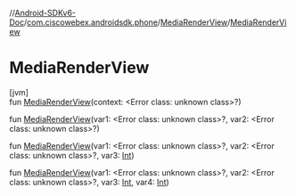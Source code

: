 //[Android-SDKv6-Doc](../../../index.md)/[com.ciscowebex.androidsdk.phone](../index.md)/[MediaRenderView](index.md)/[MediaRenderView](-media-render-view.md)

# MediaRenderView

[jvm]\
fun [MediaRenderView](-media-render-view.md)(context: &lt;Error class: unknown class&gt;?)

fun [MediaRenderView](-media-render-view.md)(var1: &lt;Error class: unknown class&gt;?, var2: &lt;Error class: unknown class&gt;?)

fun [MediaRenderView](-media-render-view.md)(var1: &lt;Error class: unknown class&gt;?, var2: &lt;Error class: unknown class&gt;?, var3: [Int](https://kotlinlang.org/api/latest/jvm/stdlib/kotlin/-int/index.html))

fun [MediaRenderView](-media-render-view.md)(var1: &lt;Error class: unknown class&gt;?, var2: &lt;Error class: unknown class&gt;?, var3: [Int](https://kotlinlang.org/api/latest/jvm/stdlib/kotlin/-int/index.html), var4: [Int](https://kotlinlang.org/api/latest/jvm/stdlib/kotlin/-int/index.html))
